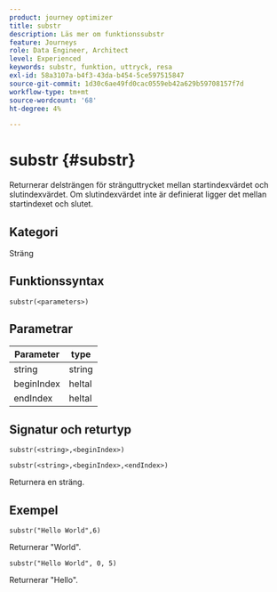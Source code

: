 ```yaml
---
product: journey optimizer
title: substr
description: Läs mer om funktionssubstr
feature: Journeys
role: Data Engineer, Architect
level: Experienced
keywords: substr, funktion, uttryck, resa
exl-id: 58a3107a-b4f3-43da-b454-5ce597515847
source-git-commit: 1d30c6ae49fd0cac0559eb42a629b59708157f7d
workflow-type: tm+mt
source-wordcount: '68'
ht-degree: 4%

---
```


# substr {#substr}

Returnerar delsträngen för stränguttrycket mellan startindexvärdet och slutindexvärdet. Om slutindexvärdet inte är definierat ligger det mellan startindexet och slutet.

## Kategori

Sträng

## Funktionssyntax

`substr(<parameters>)`

## Parametrar

| Parameter | type |
|-------------|----------|
| string | string |
| beginIndex | heltal |
| endIndex | heltal |

## Signatur och returtyp

`substr(<string>,<beginIndex>)`

`substr(<string>,<beginIndex>,<endIndex>)`

Returnera en sträng.

## Exempel

`substr("Hello World",6)`

Returnerar &quot;World&quot;.

`substr("Hello World", 0, 5)`

Returnerar &quot;Hello&quot;.
